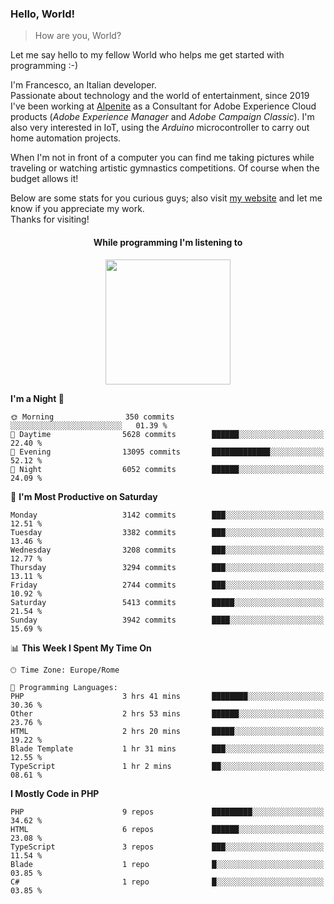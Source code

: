 ### Hello, World!

> How are you, World?

Let me say hello to my fellow World who helps me get started with programming :-)

I'm Francesco, an Italian developer.  
Passionate about technology and the world of entertainment, since 2019 I've been working at [Alpenite](https://www.alpenite.com) as a Consultant for Adobe Experience Cloud products (*Adobe Experience Manager* and *Adobe Campaign Classic*). I'm also very interested in IoT, using the *Arduino* microcontroller to carry out home automation projects.

When I'm not in front of a computer you can find me taking pictures while traveling or watching artistic gymnastics competitions. Of course when the budget allows it!

Below are some stats for you curious guys; also visit [my website](https://www.francescorega.eu) and let me know if you appreciate my work.  
Thanks for visiting!

<div align="center">
  <h4>While programming I'm listening to</h4>
  <a href="https://apps.francescorega.eu/now-playing/11147232609" target="_blank"><img src="https://apps.francescorega.eu/now-playing/11147232609" width="200"></a>
</div>

<!--START_SECTION:waka-->
**I'm a Night 🦉** 

```text
🌞 Morning                350 commits         ░░░░░░░░░░░░░░░░░░░░░░░░░   01.39 % 
🌆 Daytime                5628 commits        ██████░░░░░░░░░░░░░░░░░░░   22.40 % 
🌃 Evening                13095 commits       █████████████░░░░░░░░░░░░   52.12 % 
🌙 Night                  6052 commits        ██████░░░░░░░░░░░░░░░░░░░   24.09 % 
```
📅 **I'm Most Productive on Saturday** 

```text
Monday                   3142 commits        ███░░░░░░░░░░░░░░░░░░░░░░   12.51 % 
Tuesday                  3382 commits        ███░░░░░░░░░░░░░░░░░░░░░░   13.46 % 
Wednesday                3208 commits        ███░░░░░░░░░░░░░░░░░░░░░░   12.77 % 
Thursday                 3294 commits        ███░░░░░░░░░░░░░░░░░░░░░░   13.11 % 
Friday                   2744 commits        ███░░░░░░░░░░░░░░░░░░░░░░   10.92 % 
Saturday                 5413 commits        █████░░░░░░░░░░░░░░░░░░░░   21.54 % 
Sunday                   3942 commits        ████░░░░░░░░░░░░░░░░░░░░░   15.69 % 
```


📊 **This Week I Spent My Time On** 

```text
🕑︎ Time Zone: Europe/Rome

💬 Programming Languages: 
PHP                      3 hrs 41 mins       ████████░░░░░░░░░░░░░░░░░   30.36 % 
Other                    2 hrs 53 mins       ██████░░░░░░░░░░░░░░░░░░░   23.76 % 
HTML                     2 hrs 20 mins       █████░░░░░░░░░░░░░░░░░░░░   19.22 % 
Blade Template           1 hr 31 mins        ███░░░░░░░░░░░░░░░░░░░░░░   12.55 % 
TypeScript               1 hr 2 mins         ██░░░░░░░░░░░░░░░░░░░░░░░   08.61 % 
```

**I Mostly Code in PHP** 

```text
PHP                      9 repos             █████████░░░░░░░░░░░░░░░░   34.62 % 
HTML                     6 repos             ██████░░░░░░░░░░░░░░░░░░░   23.08 % 
TypeScript               3 repos             ███░░░░░░░░░░░░░░░░░░░░░░   11.54 % 
Blade                    1 repo              █░░░░░░░░░░░░░░░░░░░░░░░░   03.85 % 
C#                       1 repo              █░░░░░░░░░░░░░░░░░░░░░░░░   03.85 % 
```




<!--END_SECTION:waka-->
